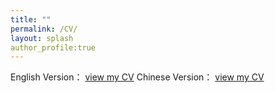 ```yaml
---
title: ""
permalink: /CV/
layout: splash
author_profile:true
---
```

English Version： [view my CV](https://7975-yuncloudbase-3gjjau1z01988797-1305251770.tcb.qcloud.la/%E5%BE%90%E8%94%9A%E4%BA%91%20Paul%2020200814.pdf?sign=7ccc6b03c8da4e2127be1b5e8658986d&t=1615870662)
Chinese Version： [view my CV](https://7975-yuncloudbase-3gjjau1z01988797-1305251770.tcb.qcloud.la/%E5%BE%90%E8%94%9A%E4%BA%91%20Paul%2020200814.pdf?sign=7ccc6b03c8da4e2127be1b5e8658986d&t=1615870662)

